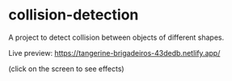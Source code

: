 # collision-detection
A project to detect collision between objects of different shapes.

Live preview: https://tangerine-brigadeiros-43dedb.netlify.app/

(click on the screen to see effects)
